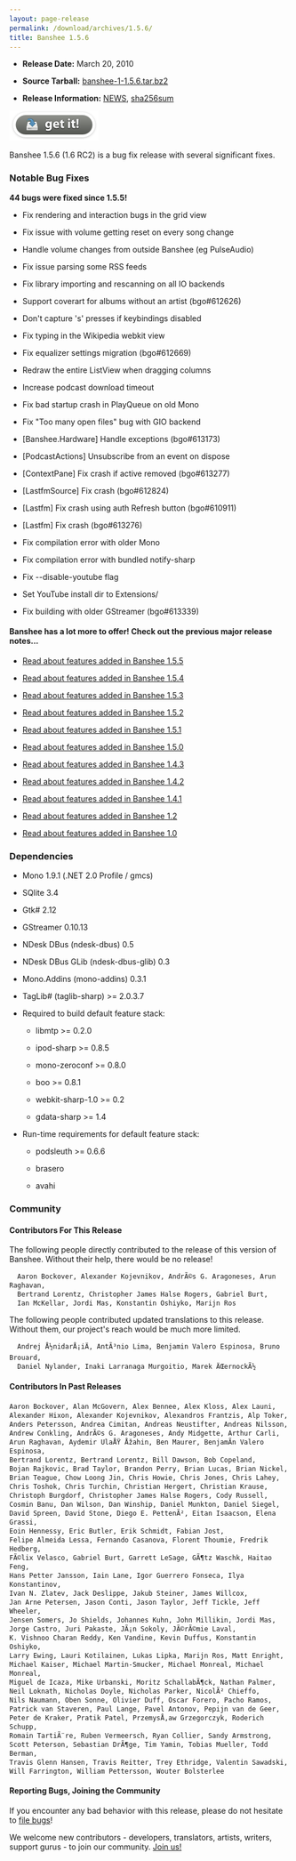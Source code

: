 ```yaml
---
layout: page-release
permalink: /download/archives/1.5.6/
title: Banshee 1.5.6
---
```



	
  * **Release Date:** March 20, 2010

	
  * **Source Tarball:** [banshee-1-1.5.6.tar.bz2](http://download.banshee-project.org/banshee/stable/1.5.6/banshee-1-1.5.6.tar.bz2)

	
  * **Release Information:**
[NEWS](http://download.banshee-project.org/banshee/stable/1.5.6/banshee-1-1.5.6.news),
[sha256sum](http://download.banshee-project.org/banshee/stable/1.5.6/banshee-1-1.5.6.sha256sum)




[![Download Now](/images/download-button.png)](/download)



Banshee 1.5.6 (1.6 RC2) is a bug fix release with several significant fixes.



### Notable Bug Fixes


**44 bugs were fixed since 1.5.5!**



    
  * Fix rendering and interaction bugs in the grid view
    
  * Fix issue with volume getting reset on every song change
    
  * Handle volume changes from outside Banshee (eg PulseAudio)
    
  * Fix issue parsing some RSS feeds
    
  * Fix library importing and rescanning on all IO backends
    
  * Support coverart for albums without an artist (bgo#612626)
    
  * Don't capture 's' presses if keybindings disabled
    
  * Fix typing in the Wikipedia webkit view
    
  * Fix equalizer settings migration (bgo#612669)
    
  * Redraw the entire ListView when dragging columns
    
  * Increase podcast download timeout

  




    
  * Fix bad startup crash in PlayQueue on old Mono
    
  * Fix "Too many open files" bug with GIO backend
    
  * [Banshee.Hardware] Handle exceptions (bgo#613173)
    
  * [PodcastActions] Unsubscribe from an event on dispose
    
  * [ContextPane] Fix crash if active removed (bgo#613277)
    
  * [LastfmSource] Fix crash (bgo#612824)
    
  * [Lastfm] Fix crash using auth Refresh button (bgo#610911)
    
  * [Lastfm] Fix crash (bgo#613276)

  




    
  * Fix compilation error with older Mono
    
  * Fix compilation error with bundled notify-sharp
    
  * Fix --disable-youtube flag
    
  * Set YouTube install dir to Extensions/
    
  * Fix building with older GStreamer (bgo#613339)



#### Banshee has a lot more to offer! Check out the previous major release notes...





	
  * [Read about features added in Banshee 1.5.5](/download/archives/1.5.5)

	
  * [Read about features added in Banshee 1.5.4](/download/archives/1.5.4)

	
  * [Read about features added in Banshee 1.5.3](/download/archives/1.5.3)

	
  * [Read about features added in Banshee 1.5.2](/download/archives/1.5.2)

	
  * [Read about features added in Banshee 1.5.1](/download/archives/1.5.1)

	
  * [Read about features added in Banshee 1.5.0](/download/archives/1.5.0)

	
  * [Read about features added in Banshee 1.4.3](/download/archives/1.4.3)

	
  * [Read about features added in Banshee 1.4.2](/download/archives/1.4.2)

	
  * [Read about features added in Banshee 1.4.1](/download/archives/1.4.1)

	
  * [Read about features added in Banshee 1.2](/download/archives/1.2.0)

	
  * [Read about features added in Banshee 1.0](/download/archives/1.0.0)




### Dependencies





	
  * Mono 1.9.1 (.NET 2.0 Profile / gmcs)

	
  * SQlite 3.4

	
  * Gtk# 2.12

	
  * GStreamer 0.10.13

	
  * NDesk DBus (ndesk-dbus) 0.5

	
  * NDesk DBus GLib (ndesk-dbus-glib) 0.3

	
  * Mono.Addins (mono-addins) 0.3.1

	
  * TagLib# (taglib-sharp) >= 2.0.3.7

	
  * Required to build default feature stack:

	
    * libmtp >= 0.2.0

	
    * ipod-sharp >= 0.8.5

	
    * mono-zeroconf >= 0.8.0

	
    * boo >= 0.8.1

    
    * webkit-sharp-1.0 >= 0.2

    
    * gdata-sharp >= 1.4




	
  * Run-time requirements for default feature stack:

	
    * podsleuth >= 0.6.6

	
    * brasero

	
    * avahi







### Community





#### Contributors For This Release


The following people directly contributed to the release of this version of Banshee. Without their help, there would be no release!


> 
      Aaron Bockover, Alexander Kojevnikov, AndrÃ©s G. Aragoneses, Arun Raghavan,
      Bertrand Lorentz, Christopher James Halse Rogers, Gabriel Burt,
      Ian McKellar, Jordi Mas, Konstantin Oshiyko, Marijn Ros



The following people contributed updated translations to this release.    Without them, our project's reach would be much more limited.


> 
      Andrej Å½nidarÅ¡iÄ, AntÃ³nio Lima, Benjamin Valero Espinosa, Bruno Brouard,
      Daniel Nylander, Inaki Larranaga Murgoitio, Marek ÄŒernockÃ½





#### Contributors In Past Releases




> 
    Aaron Bockover, Alan McGovern, Alex Bennee, Alex Kloss, Alex Launi,
    Alexander Hixon, Alexander Kojevnikov, Alexandros Frantzis, Alp Toker,
    Anders Petersson, Andrea Cimitan, Andreas Neustifter, Andreas Nilsson,
    Andrew Conkling, AndrÃ©s G. Aragoneses, Andy Midgette, Arthur Carli,
    Arun Raghavan, Aydemir UlaÅŸ Åžahin, Ben Maurer, BenjamÃ­n Valero Espinosa,
    Bertrand Lorentz, Bertrand Lorentz, Bill Dawson, Bob Copeland,
    Bojan Rajkovic, Brad Taylor, Brandon Perry, Brian Lucas, Brian Nickel,
    Brian Teague, Chow Loong Jin, Chris Howie, Chris Jones, Chris Lahey,
    Chris Toshok, Chris Turchin, Christian Hergert, Christian Krause,
    Christoph Burgdorf, Christopher James Halse Rogers, Cody Russell,
    Cosmin Banu, Dan Wilson, Dan Winship, Daniel Munkton, Daniel Siegel,
    David Spreen, David Stone, Diego E. PettenÃ², Eitan Isaacson, Elena Grassi,
    Eoin Hennessy, Eric Butler, Erik Schmidt, Fabian Jost,
    Felipe Almeida Lessa, Fernando Casanova, Florent Thoumie, Fredrik Hedberg,
    FÃ©lix Velasco, Gabriel Burt, Garrett LeSage, GÃ¶tz Waschk, Haitao Feng,
    Hans Petter Jansson, Iain Lane, Igor Guerrero Fonseca, Ilya Konstantinov,
    Ivan N. Zlatev, Jack Deslippe, Jakub Steiner, James Willcox,
    Jan Arne Petersen, Jason Conti, Jason Taylor, Jeff Tickle, Jeff Wheeler,
    Jensen Somers, Jo Shields, Johannes Kuhn, John Millikin, Jordi Mas,
    Jorge Castro, Juri Pakaste, JÃ¡n Sokoly, JÃ©rÃ©mie Laval,
    K. Vishnoo Charan Reddy, Ken Vandine, Kevin Duffus, Konstantin Oshiyko,
    Larry Ewing, Lauri Kotilainen, Lukas Lipka, Marijn Ros, Matt Enright,
    Michael Kaiser, Michael Martin-Smucker, Michael Monreal, Michael Monreal,
    Miguel de Icaza, Mike Urbanski, Moritz SchallabÃ¶ck, Nathan Palmer,
    Neil Loknath, Nicholas Doyle, Nicholas Parker, NicolÃ² Chieffo,
    Nils Naumann, Oben Sonne, Olivier Duff, Oscar Forero, Pacho Ramos,
    Patrick van Staveren, Paul Lange, Pavel Antonov, Pepijn van de Geer,
    Peter de Kraker, Pratik Patel, PrzemysÅ‚aw Grzegorczyk, Roderich Schupp,
    Romain TartiÃ¨re, Ruben Vermeersch, Ryan Collier, Sandy Armstrong,
    Scott Peterson, Sebastian DrÃ¶ge, Tim Yamin, Tobias Mueller, Todd Berman,
    Travis Glenn Hansen, Travis Reitter, Trey Ethridge, Valentin Sawadski,
    Will Farrington, William Pettersson, Wouter Bolsterlee





#### Reporting Bugs, Joining the Community


If you encounter any bad behavior with this release, please do not hesitate to [file bugs](/contribute/file-bugs/)!

We welcome new contributors - developers, translators, artists, writers, support gurus - to join our community.  [Join us!](/contribute)

